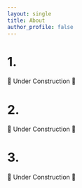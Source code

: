 ```yaml
---
layout: single
title: About
author_profile: false
---
```


# 1.

🚧 Under Construction 🚧

# 2.

🚧 Under Construction 🚧

# 3.

🚧 Under Construction 🚧
